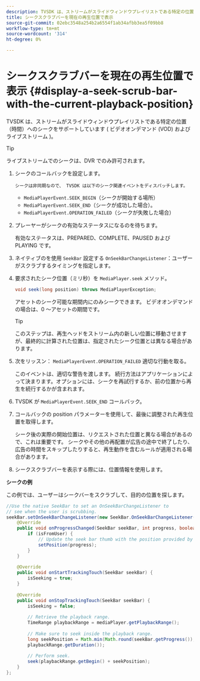 ```yaml
---
description: TVSDK は、ストリームがスライドウィンドウプレイリストである特定の位置（時間）へのシークをサポートしています ( ビデオオンデマンド (VOD) およびライブストリーム )。
title: シークスクラブバーを現在の再生位置で表示
source-git-commit: 02ebc3548a254b2a6554f1ab34afbb3ea5f09bb8
workflow-type: tm+mt
source-wordcount: '314'
ht-degree: 0%

---
```


# シークスクラブバーを現在の再生位置で表示 {#display-a-seek-scrub-bar-with-the-current-playback-position}

TVSDK は、ストリームがスライドウィンドウプレイリストである特定の位置（時間）へのシークをサポートしています ( ビデオオンデマンド (VOD) およびライブストリーム )。

>[!TIP]
>
>ライブストリームでのシークは、DVR でのみ許可されます。

1. シークのコールバックを設定します。

       シークは非同期なので、 TVSDK は以下のシーク関連イベントをディスパッチします。
   
   * `MediaPlayerEvent.SEEK_BEGIN`（シークが開始する場所）
   * `MediaPlayerEvent.SEEK_END`（シークが成功した場合）。
   * `MediaPlayerEvent.OPERATION_FAILED`（シークが失敗した場合）

1. プレーヤーがシークの有効なステータスになるのを待ちます。

   有効なステータスは、PREPARED、COMPLETE、PAUSED および PLAYING です。
1. ネイティブのを使用 `SeekBar` 設定する `OnSeekBarChangeListener`：ユーザーがスクラブするタイミングを指定します。
1. 要求されたシーク位置（ミリ秒）を `MediaPlayer.seek` メソッド。

   ```java
   void seek(long position) throws MediaPlayerException;
   ```

   アセットのシーク可能な期間内にのみシークできます。 ビデオオンデマンドの場合は、0 ～アセットの期間です。

   >[!TIP]
   >
   >このステップは、再生ヘッドをストリーム内の新しい位置に移動させますが、最終的に計算された位置は、指定されたシーク位置とは異なる場合があります。

1. 次をリッスン： `MediaPlayerEvent.OPERATION_FAILED` 適切な行動を取る。

   このイベントは、適切な警告を渡します。 続行方法はアプリケーションによって決まります。オプションには、シークを再試行するか、前の位置から再生を続行するかが含まれます。

1. TVSDK が `MediaPlayerEvent.SEEK_END` コールバック。
1. コールバックの position パラメーターを使用して、最後に調整された再生位置を取得します。

   シーク後の実際の開始位置は、リクエストされた位置と異なる場合があるので、これは重要です。 シークやその他の再配置が広告の途中で終了したり、広告の時間をスキップしたりすると、再生動作を含むルールが適用される場合があります。

1. シークスクラブバーを表示する際には、位置情報を使用します。

<!--<a id="example_EEB73818260C43C8B5AE12BA68548AB7"></a>-->

**シークの例**

この例では、ユーザーはシークバーをスクラブして、目的の位置を探します。

```java
//Use the native SeekBar to set an OnSeekBarChangeListener to 
// see when the user is scrubbing. 
seekBar.setOnSeekBarChangeListener(new SeekBar.OnSeekBarChangeListener() { 
    @Override 
    public void onProgressChanged(SeekBar seekBar, int progress, boolean isFromUser) { 
        if (isFromUser) { 
            // Update the seek bar thumb with the position provided by the user. 
            setPosition(progress); 
        } 
    } 
 
    @Override 
    public void onStartTrackingTouch(SeekBar seekBar) { 
        isSeeking = true; 
    } 
 
    @Override 
    public void onStopTrackingTouch(SeekBar seekBar) { 
        isSeeking = false; 
 
        // Retrieve the playback range. 
        TimeRange playbackRange = mediaPlayer.getPlaybackRange(); 
 
        // Make sure to seek inside the playback range. 
        long seekPosition = Math.min(Math.round(seekBar.getProgress()), 
        playbackRange.getDuration()); 
     
        // Perform seek. 
        seek(playbackRange.getBegin() + seekPosition); 
    } 
}; 
```
